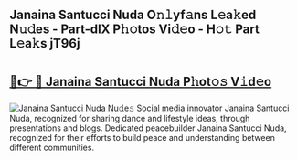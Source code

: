 ## Janaina Santucci Nuda O𝚗𝚕yf𝚊ns L𝚎a𝚔ed N𝚞𝚍es - Part-dlX P𝚑𝚘tos Vi𝚍𝚎o - H𝚘𝚝 Part L𝚎a𝚔s jT96j

# <h2><a href="http://kf7utt.oniu.top/?m=Janaina+Santucci+Nuda">🔗👉 🔴 Janaina Santucci Nuda P𝚑ot𝚘𝚜 V𝚒d𝚎o</a></h2>

[![Janaina Santucci Nuda Nu𝚍e𝚜](https://i.imgur.com/0qMVB7G.gif)](http://kf7utt.oniu.top/?m=Janaina+Santucci+Nuda)
Social media innovator Janaina Santucci Nuda, recognized for sharing dance and lifestyle ideas, through presentations and blogs. Dedicated peacebuilder Janaina Santucci Nuda, recognized for their efforts to build peace and understanding between different communities.  
